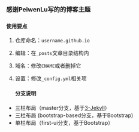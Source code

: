 ### 感谢PeiwenLu写的的博客主题

###  

####      使用要点

1. 仓库命名：`username.github.io`

2. 编辑：在`_posts`文章目录结构内

3. 域名：修改`CNAME`或者删掉它

4. 设置：修改`_config.yml`相关项

   #### 分支说明

- 三栏布局（master分支，基于[3-Jekyll](https://github.com/P233/3-Jekyll)）
- 三栏布局 (bootstrap-based分支，基于Bootstrap)
- 单栏布局（first-ui分支，基于Bootstrap）